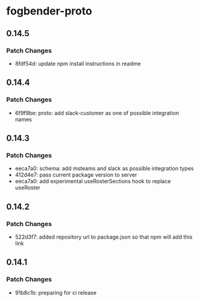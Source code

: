 # fogbender-proto

## 0.14.5

### Patch Changes

- 8fdf54d: update npm install instructions in readme

## 0.14.4

### Patch Changes

- 6f9f9be: proto: add slack-customer as one of possible integration names

## 0.14.3

### Patch Changes

- eeca7a0: schema: add msteams and slack as possible integration types
- 412d4e7: pass current package version to server
- eeca7a0: add experimental useRosterSections hook to replace useRoster

## 0.14.2

### Patch Changes

- 522d3f7: added repository url to package.json so that npm will add this link

## 0.14.1

### Patch Changes

- 91b8c1b: preparing for ci release
